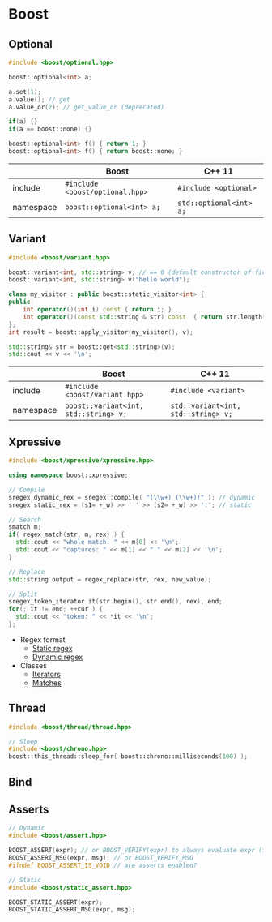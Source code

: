 # Boost

## Optional
```c++
#include <boost/optional.hpp>

boost::optional<int> a;

a.set(1);
a.value(); // get
a.value_or(2); // get_value_or (deprecated)

if(a) {}
if(a == boost::none) {}

boost::optional<int> f() { return 1; }
boost::optional<int> f() { return boost::none; }
```

||Boost|C++ 11|
|-|-|-|
|include|`#include <boost/optional.hpp>`|`#include <optional>`|
|namespace|`boost::optional<int> a;`|`std::optional<int> a;`|

## Variant
```c++
#include <boost/variant.hpp>

boost::variant<int, std::string> v; // == 0 (default constructor of first bounded type)
boost::variant<int, std::string> v("hello world");

class my_visitor : public boost::static_visitor<int> {
public:
    int operator()(int i) const { return i; }
    int operator()(const std::string & str) const  { return str.length(); }
};
int result = boost::apply_visitor(my_visitor(), v);

std::string& str = boost::get<std::string>(v);
std::cout << v << '\n';
```

||Boost|C++ 11|
|-|-|-|
|include|`#include <boost/variant.hpp>`|`#include <variant>`|
|namespace|`boost::variant<int, std::string> v;`|`std::variant<int, std::string> v;`|

## Xpressive
```c++
#include <boost/xpressive/xpressive.hpp>

using namespace boost::xpressive;

// Compile
sregex dynamic_rex = sregex::compile( "(\\w+) (\\w+)!" ); // dynamic
sregex static_rex = (s1= +_w) >> ' ' >> (s2= +_w) >> '!'; // static

// Search
smatch m;
if( regex_match(str, m, rex) ) {
  std::cout << "whole match: " << m[0] << '\n';
  std::cout << "captures: " << m[1] << " " << m[2] << '\n';
}

// Replace
std::string output = regex_replace(str, rex, new_value);

// Split
sregex_token_iterator it(str.begin(), str.end(), rex), end;
for(; it != end; ++cur ) {
  std::cout << "token: " << *it << '\n';
};
```
* Regex format
  * [Static regex](http://www.boost.org/doc/libs/1_66_0/doc/html/xpressive/user_s_guide.html#boost_xpressive.user_s_guide.creating_a_regex_object.static_regexes.static_xpressive_syntax_cheat_sheet)
  * [Dynamic regex](http://www.boost.org/doc/libs/1_66_0/doc/html/xpressive/user_s_guide.html#boost_xpressive.user_s_guide.string_substitutions.the_ecma_262_format_sequences)
* Classes
  * [Iterators](http://www.boost.org/doc/libs/1_66_0/doc/html/xpressive/user_s_guide.html#boost_xpressive.user_s_guide.quick_start.know_your_iterator_type)
  * [Matches](http://www.boost.org/doc/libs/1_66_0/doc/html/xpressive/user_s_guide.html#boost_xpressive.user_s_guide.accessing_results.match_results)

## Thread
```c++
#include <boost/thread/thread.hpp> 

// Sleep
#include <boost/chrono.hpp>
boost::this_thread::sleep_for( boost::chrono::milliseconds(100) );
```

## Bind

## Asserts
```c++
// Dynamic
#include <boost/assert.hpp>

BOOST_ASSERT(expr); // or BOOST_VERIFY(expr) to always evaluate expr (for side effects)
BOOST_ASSERT_MSG(expr, msg); // or BOOST_VERIFY_MSG
#ifndef BOOST_ASSERT_IS_VOID // are asserts enabled?

// Static
#include <boost/static_assert.hpp>

BOOST_STATIC_ASSERT(expr);
BOOST_STATIC_ASSERT_MSG(expr, msg);
```
